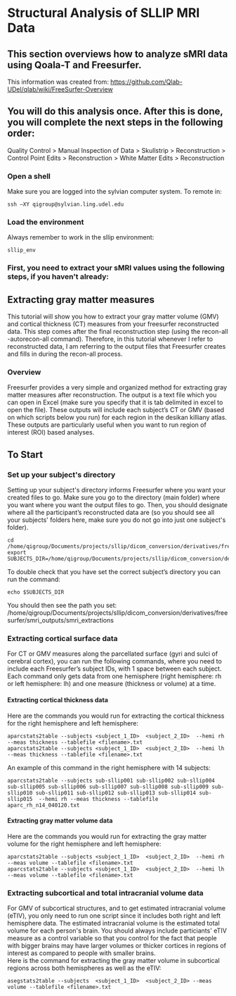 # Structural Analysis of SLLIP MRI Data
## This section overviews how to analyze sMRI data using Qoala-T and Freesurfer. 
This information was created from: https://github.com/Qlab-UDel/qlab/wiki/FreeSurfer-Overview

## You will do this analysis once. After this is done, you will complete the next steps in the following order:
Quality Control > Manual Inspection of Data > Skullstrip > Reconstruction > Control Point Edits > Reconstruction > White Matter Edits > Reconstruction

### Open a shell
Make sure you are logged into the sylvian computer system.
To remote in:

```ssh –XY qigroup@sylvian.ling.udel.edu```

### Load the environment
Always remember to work in the sllip environment:
```
sllip_env
```
### First, you need to extract your sMRI values using the following steps, if you haven't already:
## **Extracting gray matter measures**
This tutorial will show you how to extract your gray matter volume (GMV) and cortical thickness (CT) measures from your freesurfer reconstructed data.  This step comes after the final reconstruction step (using the recon-all -autorecon-all command). Therefore, in this tutorial whenever I refer to reconstructed data, I am referring to the output files that Freesurfer creates and fills in during the recon-all process.

### **Overview**
Freesurfer provides a very simple and organized method for extracting gray matter measures after reconstruction.  The output is a text file which you can open in Excel (make sure you specify that it is tab delimited in excel to open the file).  These outputs will include each subject’s CT or GMV (based on which scripts below you run) for each region in the desikan killiany atlas. These outputs are particularly useful when you want to run region of interest (ROI) based analyses.

## **To Start**
### **Set up your subject's directory**
Setting up your subject's directory informs Freesurfer where you want your created files to go.  Make sure you go to the directory (main folder) where you want where you want the output files to go. Then, you should designate where all the participant’s reconstructed data are (so you should see all your subjects' folders here, make sure you do not go into just one subject's folder). 
````
cd /home/qigroup/Documents/projects/sllip/dicom_conversion/derivatives/freesurfer/smri_outputs/smri_extractions
export SUBJECTS_DIR=/home/qigroup/Documents/projects/sllip/dicom_conversion/derivatives/freesurfer
````
To double check that you have set the correct subject’s directory you can run the command:
````
echo $SUBJECTS_DIR
````
You should then see the path you set: /home/qigroup/Documents/projects/sllip/dicom_conversion/derivatives/freesurfer/smri_outputs/smri_extractions

### **Extracting cortical surface data**
For CT or GMV measures along the parcellated surface (gyri and sulci of cerebral cortex), you can run the following commands, where you need to include each Freesurfer’s subject IDs, with 1 space between each subject. Each command only gets data from one hemisphere (right hemisphere: rh or left hemisphere: lh) and one measure (thickness or volume) at a time.
#### **Extracting cortical thickness data**
Here are the commands you would run for extracting the cortical thickness for the right hemisphere and left hemisphere:
````
aparcstats2table --subjects <subject_1_ID>  <subject_2_ID>  --hemi rh --meas thickness --tablefile <filename>.txt
aparcstats2table --subjects <subject_1_ID>  <subject_2_ID>  --hemi lh --meas thickness --tablefile <filename>.txt
````
An example of this command in the right hemisphere with 14 subjects:
```
aparcstats2table --subjects sub-sllip001 sub-sllip002 sub-sllip004 sub-sllip005 sub-sllip006 sub-sllip007 sub-sllip008 sub-sllip009 sub-sllip010 sub-sllip011 sub-sllip012 sub-sllip013 sub-sllip014 sub-sllip015  --hemi rh --meas thickness --tablefile aparc_rh_n14_040120.txt
```
#### **Extracting gray matter volume data**
Here are the commands you would run for extracting the gray matter volume for the right hemisphere and left hemisphere:
````
aparcstats2table --subjects <subject_1_ID>  <subject_2_ID>  --hemi rh --meas volume --tablefile <filename>.txt
aparcstats2table --subjects <subject_1_ID>  <subject_2_ID>  --hemi lh --meas volume --tablefile <filename>.txt
````
### **Extracting subcortical and total intracranial volume data**
For GMV of subcortical structures, and to get estimated intracranial volume (eTIV), you only need to run one script since it includes both right and left hemisphere data.  The estimated intracranial volume is the estimated total volume for each person's brain.  You should always include particiants' eTIV measure as a control variable so that you control for the fact that people with bigger brains may have larger volumes or thicker cortices in regions of interest as compared to people with smaller brains.  
Here is the command for extracting the gray matter volume in subcortical regions across both hemispheres as well as the eTIV:
````
asegstats2table --subjects  <subject_1_ID>  <subject_2_ID> --meas volume --tablefile <filename>.txt
````

